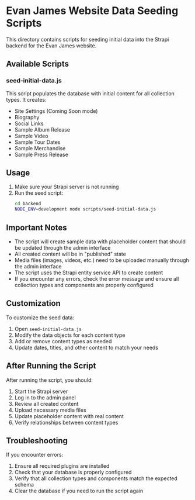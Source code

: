 # Evan James Website Data Seeding Scripts

This directory contains scripts for seeding initial data into the Strapi backend for the Evan James website.

## Available Scripts

### seed-initial-data.js

This script populates the database with initial content for all collection types. It creates:

- Site Settings (Coming Soon mode)
- Biography
- Social Links
- Sample Album Release
- Sample Video
- Sample Tour Dates
- Sample Merchandise
- Sample Press Release

## Usage

1. Make sure your Strapi server is not running
2. Run the seed script:
   ```bash
   cd backend
   NODE_ENV=development node scripts/seed-initial-data.js
   ```

## Important Notes

- The script will create sample data with placeholder content that should be updated through the admin interface
- All created content will be in "published" state
- Media files (images, videos, etc.) need to be uploaded manually through the admin interface
- The script uses the Strapi entity service API to create content
- If you encounter any errors, check the error message and ensure all collection types and components are properly configured

## Customization

To customize the seed data:

1. Open `seed-initial-data.js`
2. Modify the data objects for each content type
3. Add or remove content types as needed
4. Update dates, titles, and other content to match your needs

## After Running the Script

After running the script, you should:

1. Start the Strapi server
2. Log in to the admin panel
3. Review all created content
4. Upload necessary media files
5. Update placeholder content with real content
6. Verify relationships between content types

## Troubleshooting

If you encounter errors:

1. Ensure all required plugins are installed
2. Check that your database is properly configured
3. Verify that all collection types and components match the expected schema
4. Clear the database if you need to run the script again 